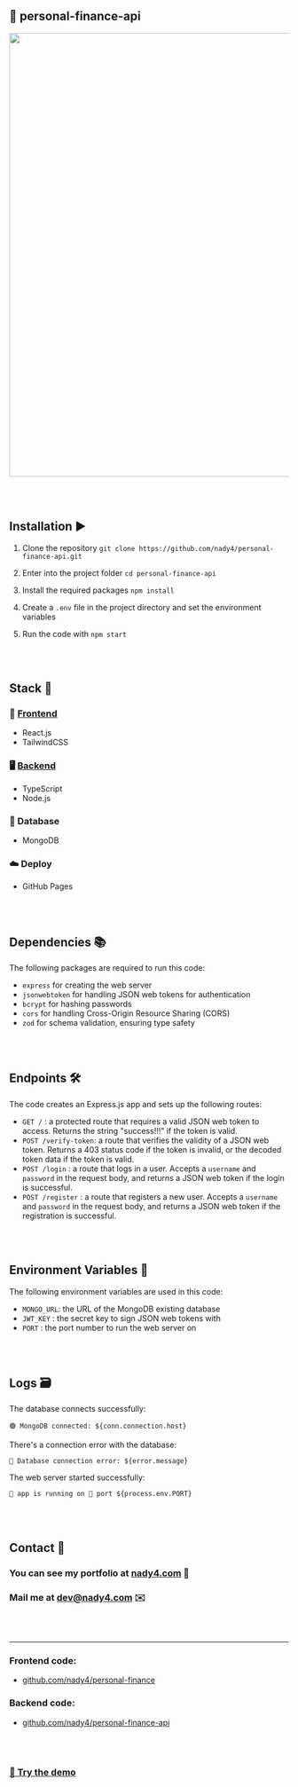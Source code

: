 ## 🧠 personal-finance-api

<div align="center">
 <img src="https://github.com/nady4/personal-finance-api/blob/main/ui.PNG" width="800px">
</div>

<br></br>

## Installation ▶️

1. Clone the repository
   `git clone https://github.com/nady4/personal-finance-api.git`

2. Enter into the project folder
   `cd personal-finance-api`

3. Install the required packages
   `npm install`

4. Create a `.env` file in the project directory and set the environment variables

5. Run the code with `npm start`

<br></br>

## Stack 🧰

### 📱 [Frontend](http://github.com/nady4/personal-finance)

- React.js
- TailwindCSS

### 🖥️ [Backend](http://github.com/nady4/personal-finance-api)

- TypeScript
- Node.js

### 💾 Database

- MongoDB

### ☁️ Deploy

- GitHub Pages

<br></br>

## Dependencies 📚

The following packages are required to run this code:

- `express` for creating the web server
- `jsonwebtoken` for handling JSON web tokens for authentication
- `bcrypt` for hashing passwords
- `cors` for handling Cross-Origin Resource Sharing (CORS)
- `zod` for schema validation, ensuring type safety

<br></br>

## Endpoints 🛠️

The code creates an Express.js app and sets up the following routes:

- `GET /` : a protected route that requires a valid JSON web token to access. Returns the string "success!!!" if the token is valid.
- `POST /verify-token`: a route that verifies the validity of a JSON web token. Returns a 403 status code if the token is invalid, or the decoded token data if the token is valid.
- `POST /login` : a route that logs in a user. Accepts a `username` and `password` in the request body, and returns a JSON web token if the login is successful.
- `POST /register` : a route that registers a new user. Accepts a `username` and `password` in the request body, and returns a JSON web token if the registration is successful.

<br></br>

## Environment Variables 🔐️

The following environment variables are used in this code:

- `MONGO_URL`: the URL of the MongoDB existing database
- `JWT_KEY` : the secret key to sign JSON web tokens with
- `PORT` : the port number to run the web server on

<br></br>

## Logs 🗃️

The database connects successfully:

`🟢 MongoDB connected: ${conn.connection.host}`

There's a connection error with the database:

`🔴 Database connection error: ${error.message}`

The web server started successfully:

`💚 app is running on 🔌 port ${process.env.PORT}`

<br></br>

## Contact 👋

### You can see my portfolio at <a href="https://nady4.com/">nady4.com</a> 💼

### Mail me at <a href="mailto:dev@nady4.com/">dev@nady4.com</a> ✉️

<br></br>

---

### Frontend code:

- [github.com/nady4/personal-finance](http://github.com/nady4/personal-finance)

### Backend code:

- [github.com/nady4/personal-finance-api](http://github.com/nady4/personal-finance-api)

<br></br>

### [🧠 Try the demo](https://nady4.github.io/personal-finance)
